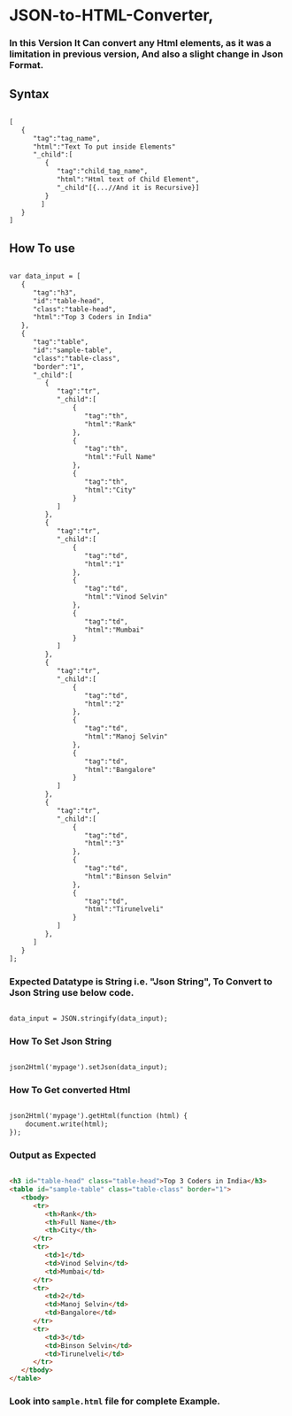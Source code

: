 # JSON-to-HTML-Converter, 

### In this Version It Can convert any Html elements, as it was a limitation in previous version, And also a slight change in Json Format.

## Syntax

```html

[
   {
      "tag":"tag_name",
      "html":"Text To put inside Elements"
      "_child":[
         {
            "tag":"child_tag_name",
            "html":"Html text of Child Element",
            "_child"[{...//And it is Recursive}]
         }
        ]
   }
]

```

## How To use

```html

var data_input = [
   {
      "tag":"h3",
      "id":"table-head",
      "class":"table-head",
      "html":"Top 3 Coders in India"
   },
   {
      "tag":"table",
      "id":"sample-table",
      "class":"table-class",
      "border":"1",
      "_child":[
         {
            "tag":"tr",
            "_child":[
                {
                   "tag":"th",
                   "html":"Rank"
                },
                {
                   "tag":"th",
                   "html":"Full Name"
                },
                {
                   "tag":"th",
                   "html":"City"
                }
            ]
         },
         {
            "tag":"tr",
            "_child":[
                {
                   "tag":"td",
                   "html":"1"
                },
                {
                   "tag":"td",
                   "html":"Vinod Selvin"
                },
                {
                   "tag":"td",
                   "html":"Mumbai"
                }
            ]
         },
         {
            "tag":"tr",
            "_child":[
                {
                   "tag":"td",
                   "html":"2"
                },
                {
                   "tag":"td",
                   "html":"Manoj Selvin"
                },
                {
                   "tag":"td",
                   "html":"Bangalore"
                }
            ]
         },
         {
            "tag":"tr",
            "_child":[
                {
                   "tag":"td",
                   "html":"3"
                },
                {
                   "tag":"td",
                   "html":"Binson Selvin"
                },
                {
                   "tag":"td",
                   "html":"Tirunelveli"
                }
            ]
         },
      ]
   }
];

```

### Expected Datatype is String i.e. "Json String", To Convert to Json String use below code.

```html

data_input = JSON.stringify(data_input);

```

### How To Set Json String

```html

json2Html('mypage').setJson(data_input);

```
### How To Get converted Html

```html

json2Html('mypage').getHtml(function (html) {
    document.write(html);
});

```

### Output as Expected

```html

<h3 id="table-head" class="table-head">Top 3 Coders in India</h3>
<table id="sample-table" class="table-class" border="1">
   <tbody>
      <tr>
         <th>Rank</th>
         <th>Full Name</th>
         <th>City</th>
      </tr>
      <tr>
         <td>1</td>
         <td>Vinod Selvin</td>
         <td>Mumbai</td>
      </tr>
      <tr>
         <td>2</td>
         <td>Manoj Selvin</td>
         <td>Bangalore</td>
      </tr>
      <tr>
         <td>3</td>
         <td>Binson Selvin</td>
         <td>Tirunelveli</td>
      </tr>
   </tbody>
</table>

```

### Look into `sample.html` file for complete Example.

